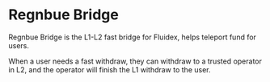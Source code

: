 # Regnbue Bridge

Regnbue Bridge is the L1-L2 fast bridge for Fluidex, helps teleport fund for users.

When a user needs a fast withdraw, they can withdraw to a trusted operator in L2, and the operator will finish the L1 withdraw to the user.


